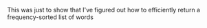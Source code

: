 This was just to show that I've figured out how to efficiently return a frequency-sorted list of words

